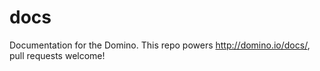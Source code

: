 # docs
Documentation for the Domino. This repo powers http://domino.io/docs/, pull requests welcome!
